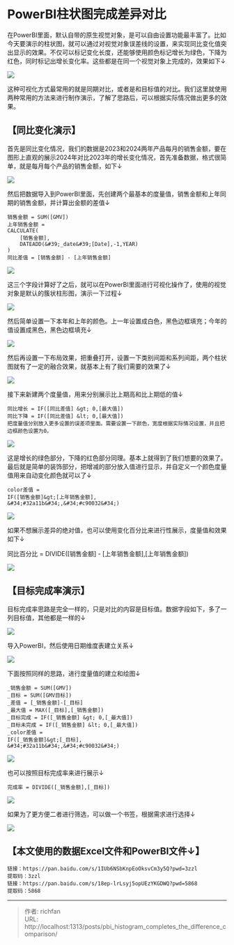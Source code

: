 # PowerBI柱状图完成差异对比


在PowerBI里面，默认自带的原生视觉对象，是可以自由设置功能最丰富了。比如今天要演示的柱状图，就可以通过对视觉对象误差线的设置，来实现同比变化值突出显示的效果。不仅可以标记变化长度，还能够使用颜色标记增长为绿色，下降为红色，同时标记出增长变化率。这些都是在同一个视觉对象上完成的，效果如下↓

![](https://fastly.jsdelivr.net/gh/richbridge/imgbed@main/powerbi/PBI_histogram_completes_the_difference_comparison/17246574303051.gif)

这种可视化方式最常用的就是同期对比，或者是和目标值的对比。我们这里就使用两种常用的方法来进行制作演示，了解了思路后，可以根据实际情况做出更多的效果。

## 【同比变化演示】

首先是同比变化情况，我们的数据是2023和2024两年产品每月的销售金额，要在图形上直观的展示2024年对比2023年的增长变化情况，首先准备数据，格式很简单，就是每月每个产品的销售金额，如下↓

![](https://fastly.jsdelivr.net/gh/richbridge/imgbed@main/powerbi/PBI_histogram_completes_the_difference_comparison/17246574323152.webp)

然后把数据导入到PowerBI里面，先创建两个最基本的度量值，销售金额和上年同期的销售金额，并计算出金额的差值↓

```dax
销售金额 = SUM([GMV])
上年销售金额 = 
CALCULATE(
    [销售金额],
    DATEADD(&#39;_date&#39;[Date],-1,YEAR)
)
同比差值 = [销售金额] - [上年销售金额]
```

![](https://fastly.jsdelivr.net/gh/richbridge/imgbed@main/powerbi/PBI_histogram_completes_the_difference_comparison/17246574343043.webp)

这三个字段计算好了之后，就可以在PowerBI里面进行可视化操作了，使用的视觉对象是默认的簇状柱形图，演示一下过程↓

![](https://fastly.jsdelivr.net/gh/richbridge/imgbed@main/powerbi/PBI_histogram_completes_the_difference_comparison/17246574123064.gif)

然后简单设置一下本年和上年的颜色。上一年设置成白色，黑色边框填充；今年的值设置成黑色，黑色边框填充↓

![](https://fastly.jsdelivr.net/gh/richbridge/imgbed@main/powerbi/PBI_histogram_completes_the_difference_comparison/17246574153055.gif)

然后再设置一下布局效果，把重叠打开，设置一下类别间距和系列间距，两个柱状图就有了一定的融合效果，就基本上有了我们需要的效果了↓

![](https://fastly.jsdelivr.net/gh/richbridge/imgbed@main/powerbi/PBI_histogram_completes_the_difference_comparison/17246574180136.gif)

接下来新建两个度量值，用来分别展示比上期高和比上期低的值↓

```dax
同比增长 = IF([同比差值] &gt; 0,[最大值])
同比下降 = IF([同比差值] &lt; 0,[最大值])
把度量值分别放入更多设置的误差项里面。需要设置一下颜色，宽度根据实际情况设置，并且把边框颜色设置为0。
```

![](https://fastly.jsdelivr.net/gh/richbridge/imgbed@main/powerbi/PBI_histogram_completes_the_difference_comparison/17246574200087.gif)

这是增长的绿色部分，下降的红色部分同理。基本上就得到了我们想要的效果了。最后就是简单的装饰部分，把增减的部分放入值进行显示，并自定义一个颜色度量值用来自动变化颜色就可以了↓

```dax
color差值 = 
IF([销售金额]&gt;[上年销售金额],
&#34;#32a11b&#34;,&#34;#c90032&#34;)
```

![](https://fastly.jsdelivr.net/gh/richbridge/imgbed@main/powerbi/PBI_histogram_completes_the_difference_comparison/17246574223058.webp)

如果不想展示差异的绝对值，也可以使用变化百分比来进行性展示，度量值和效果如下↓

同比百分比 = DIVIDE([销售金额] - [上年销售金额],[上年销售金额])

![](https://fastly.jsdelivr.net/gh/richbridge/imgbed@main/powerbi/PBI_histogram_completes_the_difference_comparison/17246574233059.webp)

## 【目标完成率演示】

目标完成率思路是完全一样的，只是对比的内容是目标值。数据字段如下，多了一列目标值，其他都是一样的↓

![](https://fastly.jsdelivr.net/gh/richbridge/imgbed@main/powerbi/PBI_histogram_completes_the_difference_comparison/172465742431910.webp)

导入PowerBI，然后使用日期维度表建立关系↓

![](https://fastly.jsdelivr.net/gh/richbridge/imgbed@main/powerbi/PBI_histogram_completes_the_difference_comparison/172465742530511.webp)

下面按照同样的思路，进行度量值的建立和绘图↓

```dax
_销售金额 = SUM([GMV])
_目标 = SUM([GMV目标])
_差值 = [_销售金额]-[_目标]
_最大值 = MAX([_目标],[_销售金额])
_目标完成 = IF([_销售金额] &gt; 0,[_最大值])
_目标未完成 = IF([_销售金额] &lt; 0,[_最大值])
_color差值 = 
IF([_销售金额]&gt;[_目标],
&#34;#32a11b&#34;,&#34;#c90032&#34;)
```

![](https://fastly.jsdelivr.net/gh/richbridge/imgbed@main/powerbi/PBI_histogram_completes_the_difference_comparison/172465742630412.webp)

也可以按照目标完成率来进行展示↓

```dax
完成率 = DIVIDE([_销售金额],[_目标])
```

![](https://fastly.jsdelivr.net/gh/richbridge/imgbed@main/powerbi/PBI_histogram_completes_the_difference_comparison/172465742730513.webp)

如果为了更方便二者进行筛选，可以做一个书签，根据需求进行选择↓

![](https://fastly.jsdelivr.net/gh/richbridge/imgbed@main/powerbi/PBI_histogram_completes_the_difference_comparison/172465742830414.gif)

## 【本文使用的数据Excel文件和PowerBI文件↓】

```dax
链接：https://pan.baidu.com/s/1IUb6NSbKnpEoOksvCm3y5Q?pwd=3zzl 
提取码：3zzl
链接：https://pan.baidu.com/s/18ep-lrLsyj5opUEzYKGDWQ?pwd=5868 
提取码：5868
```

---

> 作者: richfan  
> URL: http://localhost:1313/posts/pbi_histogram_completes_the_difference_comparison/  

